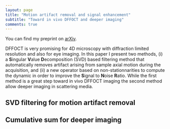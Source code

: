 ```yaml
---
layout: page
title: "Motion artifact removal and signal enhancement"
subtitle: "Toward in vivo DFFOCT and deeper imaging"
comments: true
---
```


You can find my preprint on [arXiv](https://arxiv.org/abs/1904.00810).

DFFOCT is very promising for 4D microscopy with diffraction limited resolution and also for eye imaging. In this paper I present two methods, (i) a **S**ingular **V**alue **D**ecomposition (SVD) based filtering method that automatically removes artifact arising from sample axial motion during the acquisition, and (ii) a new operator based on non-stationnarities to compute the dynamic in order to improve the **S**ignal to **N**oise **R**atio. While the first method is a great step toward in vivo DFFOCT imaging the second method allow deeper imaging in scattering media.

## SVD filtering for motion artifact removal


## Cumulative sum for deeper imaging

